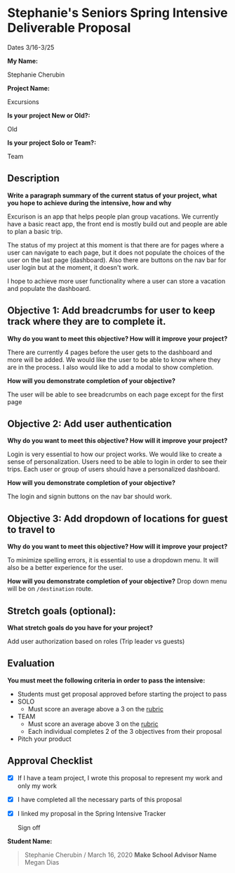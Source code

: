 # Stephanie's Seniors Spring Intensive Deliverable Proposal 


Dates 3/16-3/25

**My Name:**

Stephanie Cherubin

**Project Name:** 

Excursions

**Is your project New or Old?:**

Old

**Is your project Solo or Team?:**

 Team

## Description

**Write a paragraph summary of the current status of your project, what you hope to achieve during the intensive, how and why**

   Excurison is an app that helps people plan group vacations. We currently have a basic react app, the front end is mostly build out and people are able to plan a basic trip. 
   
   The status of my project at this moment is that there are for pages where a user can navigate to each page, but it does not populate the choices of the user on the last page (dashboard). Also there are buttons on the nav bar for user login but at the moment, it doesn't work.
   
   I hope to achieve more user functionality where a user can store a vacation and populate the dashboard.

## Objective 1: Add breadcrumbs for user to keep track where they are to complete it.

**Why do you want to meet this objective? How will it improve your project?** 

   There are currently 4 pages before the user gets to the dashboard and more will be added. We would like the user to be able to know where they are in the process. I also would like to add a modal to show completion.
   
**How will you demonstrate completion of your objective?** 

   The user will be able to see breadcrumbs on each page except for the first page 

## Objective 2: Add user authentication
**Why do you want to meet this objective? How will it improve your project?**

Login is very essential to how our project works. We would like to create a sense of personalization. Users need to be able to login in order to see their trips. Each user or group of users should have a personalized dashboard.

**How will you demonstrate completion of your objective?** 

The login and signin buttons on the nav bar should work.

## Objective 3: Add dropdown of locations for guest to travel to
**Why do you want to meet this objective? How will it improve your project?** 

To minimize spelling errors, it is essential to use a dropdown menu. It will also be a better experience for the user.

**How will you demonstrate completion of your objective?** 
Drop down menu will be on `/destination` route.

## Stretch goals (optional):

**What stretch goals do you have for your project?**

   Add user authorization based on roles (Trip leader vs guests)
## Evaluation

**You must meet the following criteria in order to pass the intensive:**

- Students must get proposal approved before starting the project to pass
- SOLO
    - Must score an average above a 3 on the [rubric]
- TEAM
    - Must score an average above 3 on the [rubric]
    - Each individual completes 2 of the 3 objectives from their proposal
- Pitch your product


[rubric]:https://docs.google.com/document/d/1IOQDmohLBEBT-hyr-2vgw1mbZUNsq3fHxVfH0oRmVt0/edit



## Approval Checklist
- [x] If I have a team project, I wrote this proposal to represent my work and only my work
- [x] I have completed all the necessary parts of this proposal
- [x] I linked my proposal in the Spring Intensive Tracker

   Sign off

**Student Name:**                
> Stephanie Cherubin /  March 16, 2020
**Make School Advisor Name**
> Megan Dias
